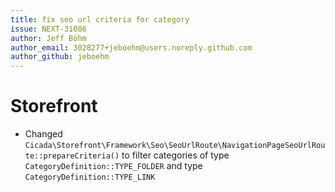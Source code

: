 ```yaml
---
title: fix seo url criteria for category
issue: NEXT-31086
author: Jeff Böhm
author_email: 3028277+jeboehm@users.noreply.github.com
author_github: jeboehm
---
```

# Storefront
* Changed `Cicada\Storefront\Framework\Seo\SeoUrlRoute\NavigationPageSeoUrlRoute::prepareCriteria()` to filter categories of type `CategoryDefinition::TYPE_FOLDER` and type `CategoryDefinition::TYPE_LINK`
